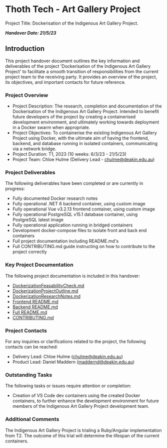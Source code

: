 # Thoth Tech - Art Gallery Project

Project Title: Dockerisation of the Indigenous Art Gallery Project.

**_Handover Date: 21/5/23_**

## Introduction

This project handover document outlines the key information and deliverables of the project
'Dockerisation of the Indigenous Art Gallery Project' to facilitate a smooth transition of
responsibilities from the current project team to the receiving party. It provides an overview of
the project, its objectives, and important contacts for future reference.

### Project Overview

- Project Description: The research, completion and documentation of the Dockerisation of the
  Indigenous Art Gallery Project. Intended to benefit future developers of the project by creating a
  containerised development environment, and ultimately working towards deployment in a Docker swarm
  when appropriate.
- Project Objectives: To containerise the existing Indigenous Art Gallery Project using Docker, with
  the ultimate aim of having the frontend, backend, and database running in isolated containers,
  communicating via a network bridge.
- Project Duration: T1, 2023 (10 weeks: 6/3/23 - 21/5/23)
- Project Team: Chloe Hulme (Delivery Lead - <chulme@deakin.edu.au>)

### Project Deliverables

The following deliverables have been completed or are currently in progress:

- Fully documented Docker research notes
- Fully operational .NET 6 backend container, using custom image
- Fully operational Vue v3.2.13 frontend container, using custom image
- Fully operational PostgreSQL v15.1 database container, using PostgreSQL latest image
- Fully operational application running in bridged containers
- Development docker-compose files to isolate front and back end containers
- Full project documentation including README.md's
- Full CONTRIBUTING.md guide instructing on how to contribute to the project correctly

### Key Project Documentation

The following project documentation is included in this handover:

- [DockerizationFeasabilityCheck.md](https://github.com/thoth-tech/documentation/blob/main/docs/ArtGallery/Dockerization/DockerizationFeasabilityCheck.md)
- [DockerizationProjectOutline.md](https://github.com/thoth-tech/documentation/blob/main/docs/ArtGallery/Dockerization/DockerizationProjectOutline.md)
- [DockerizationResearchNotes.md](https://github.com/thoth-tech/documentation/blob/main/docs/ArtGallery/Dockerization/DockerizationResearchNotes.md)
- [Frontend README.md](https://github.com/thoth-tech/art-gallery/blob/development/art-gallery-frontend/README.md)
- [Backend README.md](https://github.com/thoth-tech/art-gallery/blob/development/art-gallery-backend/art-gallery-backend/README.md)
- [Full README.md](https://github.com/thoth-tech/art-gallery/blob/development/README.md)
- [CONTRIBUTING.md](https://github.com/thoth-tech/art-gallery/blob/development/CONTRIBUTING.md)

### Project Contacts

For any inquiries or clarifications related to the project, the following contacts can be reached:

- Delivery Lead: Chloe Hulme (<chulme@deakin.edu.au>)
- Product Lead: Daniel Maddern (<maddernd@deakin.edu.au>)

### Outstanding Tasks

The following tasks or issues require attention or completion:

- Creation of VS Code dev containers using the created Docker containers, to further enhance the
  development environment for future members of the Indigenous Art Gallery Project development team.

### Additional Comments

The Indigenous Art Gallery Project is trialing a Ruby/Angular implementation from T2. The outcome of
this trial will determine the lifespan of the current containers.
